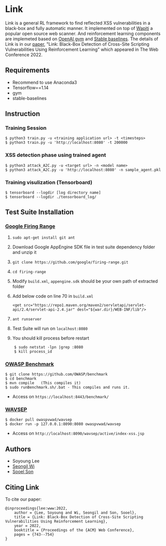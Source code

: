 # Link
Link is a general RL framework to find reflected XSS vulnerabilities in a black-box and fully automatic manner. It implemented on top of [Wapiti](https://github.com/wapiti-scanner/wapiti) a popular open source web scanner. And reinforcement learning components are implemeted based on [OpenAI gym](https://gym.openai.com/) and [Stable baselines](https://github.com/hill-a/stable-baselines).
The details of Link is in our [paper](https://dl.acm.org/doi/10.1145/3485447.3512234), "Link: Black-Box Detection of Cross-Site Scripting Vulnerabilities
Using Reinforcement Learning" which appeared in The Web Conference 2022. 

## Requirements

- Recommend to use Anaconda3 
- Tensorflow==1.14
- gym
- stable-baselines
  

## Instruction 
### Training Session

    $ python3 train.py -u <training application url> -t <timesteps>
    $ python3 train.py -u 'http://localhost:8080' -t 200000



### XSS detection phase using trained agent

    $ python3 attack_A2C.py -u <target url> -n <model name>
    $ python3 attack_A2C.py -u 'http://localhost:8080' -n sample_agent.pkl


### Training visulization (Tensorboard)

    $ tensorboard --logdir [log directory name]
    $ tensorboard --logdir ./tensorboard_log/


## Test Suite Installation
### [Google Firing Range](https://github.com/google/firing-range)
1. `sudo apt-get install git ant`
2. Download Google AppEngine SDK file in test suite dependency folder and unzip it
3. `git clone https://github.com/google/firing-range.git`
4. `cd firing-range`
5. Modify `build.xml`, `appengine.sdk` should be your own path of extracted folder
6. Add below code on line 70 in `build.xml`
   
   `<get src="https://repo1.maven.org/maven2/servletapi/servlet-api/2.4/servlet-api-2.4.jar" dest="${war.dir}/WEB-INF/lib"/>`
    
7. `ant runserver`
8. Test Suite will run on `localhost:8080`
9. You should kill process before restart 
~~~
    $ sudo netstat -lpn |grep :8080
    $ kill process_id
~~~
### [OWASP Benchmark](https://owasp.org/www-project-benchmark/)

    $ git clone https://github.com/OWASP/benchmark 
    $ cd benchmark
    $ mvn compile   (This compiles it)
    $ sudo runBenchmark.sh/.bat - This compiles and runs it.

- Access on `https://localhost:8443/benchmark/`


### [WAVSEP](https://code.google.com/archive/p/wavsep/)

    $ docker pull owaspvwad/wavsep
    $ docker run -p 127.0.0.1:8090:8080 owaspvwad/wavsep

- Access on `http://localhost:8090/wavsep/active/index-xss.jsp`



## Authors 
* Soyoung Lee
* [Seongil Wi](https://seongil-wi.github.io/)
* [Sooel Son](https://sites.google.com/site/ssonkaist/home)

## Citing Link

To cite our paper:
```
@inproceedings{lee:www:2022,
    author = {Lee, Soyoung and Wi, Seongil and Son, Sooel},
    title = {Link: Black-Box Detection of Cross-Site Scripting Vulnerabilities Using Reinforcement Learning},
    year = 2022,
    booktitle = {Proceedings of the {ACM} Web Conference},
    pages = {743--754}
}
```
